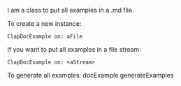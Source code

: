 I am a class to put all examples in a .md file.

To create a new instance:

	ClapDocExample on: aFile
	
If you want to put all examples in a file stream:

	ClapDocExample on: <aStream>
	
To generate all examples:
	docExample generateExamples